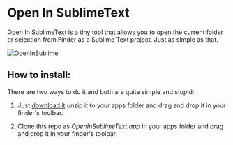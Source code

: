 Open In SublimeText
=================

Open In SublimeText is a tiny tool that allows you to open the current folder or selection from Finder as a Sublime Text project. Just as simple as that.

![OpenInSublime](https://img.skitch.com/20120913-1n6mx4ecmgpngj951hs9yiw98j.jpg)

How to install:
-----------

There are two ways to do it and both are quite simple and stupid:

1. Just <a href="https://github.com/downloads/yeco/OpenInSublimeText.app/OpenInSublimeText.zip">download it</a> unzip it to your apps folder and drag and drop it in your finder's toolbar.

2. Clone this repo as *OpenInSublimeText.app* in your apps folder and drag and drop it in your finder's toolbar.